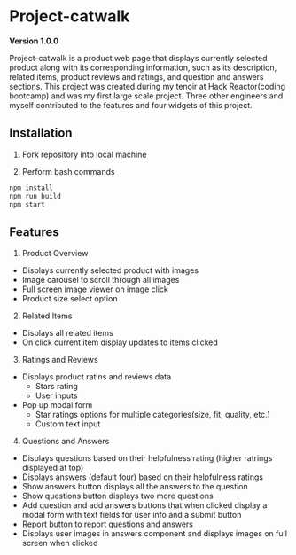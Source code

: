 # Project-catwalk

**Version 1.0.0**

Project-catwalk is a product web page that displays currently selected product along with its corresponding information, such as its description, related items,
product reviews and ratings, and question and answers sections. This project was created during my tenoir at Hack Reactor(coding bootcamp) and was my first large scale project. Three other engineers and myself contributed to the features and four widgets of this project.

## Installation

1. Fork repository into local machine

2. Perform bash commands

```bash
npm install
npm run build
npm start
```

## Features
1. Product Overview
  - Displays currently selected product with images
  - Image carousel to scroll through all images
  - Full screen image viewer on image click
  - Product size select option
2. Related Items
  - Displays all related items
  - On click current item display updates to items clicked
3. Ratings and Reviews
  - Displays product ratins and reviews data
    - Stars rating
    - User inputs
  - Pop up modal form
    - Star ratings options for multiple categories(size, fit, quality, etc.)
    - Custom text input
4. Questions and Answers
  - Displays questions based on their helpfulness rating (higher ratrings displayed at top)
  - Displays answers (default four) based on their helpfulness ratings
  - Show answers button displays all the answers to the question
  - Show questions button displays two more questions
  - Add question and add answers buttons that when clicked display a modal form with text fields for user info and a submit button
  - Report button to report questions and answers
  - Displays user images in answers component and displays images on full screen when clicked